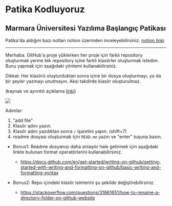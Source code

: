 # Patika Kodluyoruz
## Marmara Üniversitesi Yazılıma Başlangıç Patikası

Patika'da aldığım bazı notları notion üzerinden inceleyebilirsiniz. [notion linki](https://savory-confidence-b5a.notion.site/c544d4964c534ec9bd2d443724f11d46?v=0508c877e7964501b2d2d994a933423a)

---

Merhaba.
GitHub'a proje yüklerken her proje için farklı repository oluşturmak yerine tek repository içine farklı klasörler oluşturmak istedim.
Bunu yapmak için aşağıdaki yöntemi kullanabilirsiniz.

Dikkat: Her klasörü oluşturduktan sonra içine bir dosya oluşturmayı, ya da bir şeyler yazmayı unutmayın. Aksi takdirde klasör oluşturulmaz.

(kaynak ve ayrıntılı açıklama [linki](https://sdet-tomaszbuga.medium.com/shortz-how-to-create-subfolders-in-your-github-repository-255d340b298c))

![](https://miro.medium.com/max/640/1*bAAiw1pNFLqJliGO-2ETSg.gif)

Adımlar:

1. "add file"
2. Klasör adını yazın.
3. Klasör adını yazdıktan sonra ```/``` işaretini yapın. (shift+7)
5. readme dosyası oluşturmak için ```READ.me``` yazın ve "enter" tuşuna basın.

- Bonus1: Readme dosyanızı daha anlaşılır hale getirmek için aşağıdaki linkte bulunan format operatörlerini kullanabilirsiniz.
  - https://docs.github.com/en/get-started/writing-on-github/getting-started-with-writing-and-formatting-on-github/basic-writing-and-formatting-syntax

- Bonus2: Repo içindeki klasör isimlerini şu şekilde değiştirebilirsiniz.
  - https://stackoverflow.com/questions/31861651/how-to-rename-a-directory-folder-on-github-website
